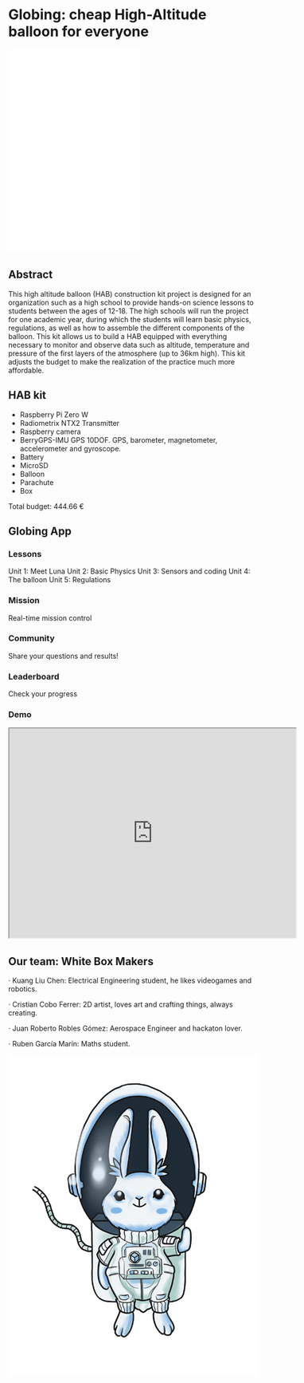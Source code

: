 # Globing: cheap High-Altitude balloon for everyone

![logo](images/logo.png)

## Abstract
This high altitude balloon (HAB) construction kit project is designed for an organization such as a high school to provide hands-on science lessons to students between the ages of 12-18. The high schools will run the project for one academic year, during which the students will learn basic physics, regulations, as well as how to assemble the different components of the balloon. This kit allows us to build a HAB equipped with everything necessary to monitor and observe data such as altitude, temperature and pressure of the first layers of the atmosphere (up to 36km high). This kit adjusts the budget to make the realization of the practice much more affordable.

## HAB kit
- Raspberry Pi Zero W 
- Radiometrix NTX2 Transmitter
- Raspberry camera
- BerryGPS-IMU GPS 10DOF. GPS, barometer, magnetometer, accelerometer and gyroscope.
- Battery
- MicroSD
- Balloon
- Parachute
- Box

Total budget: 444.66 €

## Globing App
### Lessons

Unit 1: Meet Luna
Unit 2: Basic Physics
Unit 3: Sensors and coding
Unit 4: The balloon
Unit 5: Regulations

### Mission
Real-time mission control

### Community
Share your questions and results!

### Leaderboard
Check your progress

### Demo

<div>
<iframe src="https://slides.com/jurorogo/deck-73e2d8/embed" width="576" height="420"></iframe>
</div>

## Our team: White Box Makers

· Kuang Liu Chen: Electrical Engineering student, he likes videogames and robotics.

· Cristian Cobo Ferrer: 2D artist, loves art and crafting things, always creating.

· Juan Roberto Robles Gómez: Aerospace Engineer and hackaton lover.

· Ruben García Marín: Maths student.

![Luna](images/luna1.PNG)
